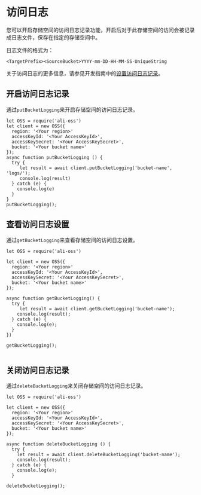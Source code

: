 # 访问日志

您可以开启存储空间的访问日志记录功能，开启后对于此存储空间的访问会被记录成日志文件，保存在指定的存储空间中。

日志文件的格式为：

```
<TargetPrefix><SourceBucket>YYYY-mm-DD-HH-MM-SS-UniqueString        
```

关于访问日志的更多信息，请参见开发指南中的[设置访问日志记录](/cn.zh-CN/开发指南/日志管理/日志转存.md)。

## 开启访问日志记录

通过`putBucketLogging`来开启存储空间的访问日志记录。

```
let OSS = require('ali-oss')
let client = new OSS({
  region: '<Your region>'
  accessKeyId: '<Your AccessKeyId>',
  accessKeySecret: '<Your AccessKeySecret>',
  bucket: '<Your bucket name>'
});
async function putBucketLogging () {
  try {
     let result = await client.putBucketLogging('bucket-name', 'logs/');
     console.log(result)
  } catch (e) {
    console.log(e)
  }
}
putBucketLogging();
```

## 查看访问日志设置

通过`getBucketLogging`来查看存储空间的访问日志设置。

```
let OSS = require('ali-oss')

let client = new OSS({
  region: '<Your region>'
  accessKeyId: '<Your AccessKeyId>',
  accessKeySecret: '<Your AccessKeySecret>',
  bucket: '<Your bucket name>'
});

async function getBucketLogging() {
  try {
     let result = await client.getBucketLogging('bucket-name');
    console.log(result);
  } catch (e) {
    console.log(e);
  }
})

getBucketLogging();
            
```

## 关闭访问日志记录

通过`deleteBucketLogging`来关闭存储空间的访问日志记录。

```
let OSS = require('ali-oss')

let client = new OSS({
  region: '<Your region>'
  accessKeyId: '<Your AccessKeyId>',
  accessKeySecret: '<Your AccessKeySecret>',
  bucket: '<Your bucket name>'
});

async function deleteBucketLogging () {
  try {
    let result = await client.deleteBucketLogging('bucket-name');
    console.log(result);
  } catch (e) {
    console.log(e);
  }

deleteBucketLogging();
            
```

